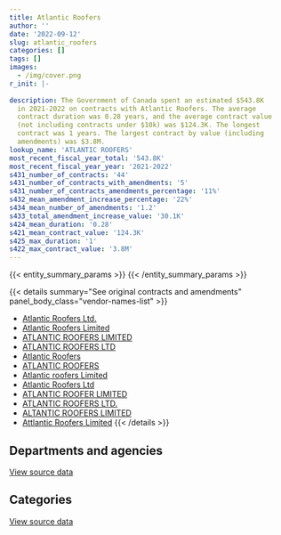 ```yaml
---
title: Atlantic Roofers
author: ''
date: '2022-09-12'
slug: atlantic_roofers
categories: []
tags: []
images:
  - /img/cover.png
r_init: |-
  
description: The Government of Canada spent an estimated $543.8K
  in 2021-2022 on contracts with Atlantic Roofers. The average
  contract duration was 0.28 years, and the average contract value
  (not including contracts under $10k) was $124.3K. The longest
  contract was 1 years. The largest contract by value (including
  amendments) was $3.8M.
lookup_name: 'ATLANTIC ROOFERS'
most_recent_fiscal_year_total: '543.8K'
most_recent_fiscal_year_year: '2021-2022'
s431_number_of_contracts: '44'
s431_number_of_contracts_with_amendments: '5'
s431_number_of_contracts_amendments_percentage: '11%'
s432_mean_amendment_increase_percentage: '22%'
s434_mean_number_of_amendments: '1.2'
s433_total_amendment_increase_value: '30.1K'
s424_mean_duration: '0.28'
s421_mean_contract_value: '124.3K'
s425_max_duration: '1'
s422_max_contract_value: '3.8M'
---
```


<script src="/rmarkdown-libs/htmlwidgets/htmlwidgets.js"></script>
<link href="/rmarkdown-libs/datatables-css/datatables-crosstalk.css" rel="stylesheet" />
<script src="/rmarkdown-libs/datatables-binding/datatables.js"></script>
<script src="/rmarkdown-libs/jquery/jquery-3.6.0.min.js"></script>
<link href="/rmarkdown-libs/dt-core-bootstrap/css/dataTables.bootstrap.min.css" rel="stylesheet" />
<link href="/rmarkdown-libs/dt-core-bootstrap/css/dataTables.bootstrap.extra.css" rel="stylesheet" />
<script src="/rmarkdown-libs/dt-core-bootstrap/js/jquery.dataTables.min.js"></script>
<script src="/rmarkdown-libs/dt-core-bootstrap/js/dataTables.bootstrap.min.js"></script>
<link href="/rmarkdown-libs/crosstalk/css/crosstalk.min.css" rel="stylesheet" />
<script src="/rmarkdown-libs/crosstalk/js/crosstalk.min.js"></script>
<script src="/rmarkdown-libs/htmlwidgets/htmlwidgets.js"></script>
<link href="/rmarkdown-libs/datatables-css/datatables-crosstalk.css" rel="stylesheet" />
<script src="/rmarkdown-libs/datatables-binding/datatables.js"></script>
<script src="/rmarkdown-libs/jquery/jquery-3.6.0.min.js"></script>
<link href="/rmarkdown-libs/dt-core-bootstrap/css/dataTables.bootstrap.min.css" rel="stylesheet" />
<link href="/rmarkdown-libs/dt-core-bootstrap/css/dataTables.bootstrap.extra.css" rel="stylesheet" />
<script src="/rmarkdown-libs/dt-core-bootstrap/js/jquery.dataTables.min.js"></script>
<script src="/rmarkdown-libs/dt-core-bootstrap/js/dataTables.bootstrap.min.js"></script>
<link href="/rmarkdown-libs/crosstalk/css/crosstalk.min.css" rel="stylesheet" />
<script src="/rmarkdown-libs/crosstalk/js/crosstalk.min.js"></script>

{{< entity_summary_params >}}
{{< /entity_summary_params >}}

{{< details summary="See original contracts and amendments" panel_body_class="vendor-names-list" >}}
- [Atlantic Roofers Ltd.](https://search.open.canada.ca/en/ct/?sort=contract_value_f%20desc&page=1&search_text=%22Atlantic%20Roofers%20Ltd.%22)
- [Atlantic Roofers Limited](https://search.open.canada.ca/en/ct/?sort=contract_value_f%20desc&page=1&search_text=%22Atlantic%20Roofers%20Limited%22)
- [ATLANTIC ROOFERS LIMITED](https://search.open.canada.ca/en/ct/?sort=contract_value_f%20desc&page=1&search_text=%22ATLANTIC%20ROOFERS%20LIMITED%22)
- [ATLANTIC ROOFERS LTD](https://search.open.canada.ca/en/ct/?sort=contract_value_f%20desc&page=1&search_text=%22ATLANTIC%20ROOFERS%20LTD%22)
- [Atlantic Roofers](https://search.open.canada.ca/en/ct/?sort=contract_value_f%20desc&page=1&search_text=%22Atlantic%20Roofers%22)
- [ATLANTIC ROOFERS](https://search.open.canada.ca/en/ct/?sort=contract_value_f%20desc&page=1&search_text=%22ATLANTIC%20ROOFERS%22)
- [Atlantic roofers Limited](https://search.open.canada.ca/en/ct/?sort=contract_value_f%20desc&page=1&search_text=%22Atlantic%20roofers%20Limited%22)
- [Atlantic Roofers Ltd](https://search.open.canada.ca/en/ct/?sort=contract_value_f%20desc&page=1&search_text=%22Atlantic%20Roofers%20Ltd%22)
- [ATLANTIC ROOFER LIMITED](https://search.open.canada.ca/en/ct/?sort=contract_value_f%20desc&page=1&search_text=%22ATLANTIC%20ROOFER%20LIMITED%22)
- [ATLANTIC ROOFERS LTD.](https://search.open.canada.ca/en/ct/?sort=contract_value_f%20desc&page=1&search_text=%22ATLANTIC%20ROOFERS%20LTD.%22)
- [ALTANTIC ROOFERS LIMITED](https://search.open.canada.ca/en/ct/?sort=contract_value_f%20desc&page=1&search_text=%22ALTANTIC%20ROOFERS%20LIMITED%22)
- [Attlantic Roofers Limited](https://search.open.canada.ca/en/ct/?sort=contract_value_f%20desc&page=1&search_text=%22Attlantic%20Roofers%20Limited%22)
{{< /details >}}

## Departments and agencies

<div id="htmlwidget-1" style="width:100%;height:auto;" class="datatables html-widget"></div>
<script type="application/json" data-for="htmlwidget-1">{"x":{"style":"bootstrap","filter":"none","vertical":false,"data":[["<a href=\"/departments/csc-scc/\">Correctional Service of Canada<\/a>","<a href=\"/departments/dnd-mdn/\">National Defence<\/a>"],[28715.56,4036188.52],[null,375810.54],[null,142546.97],[null,543805.81]],"container":"<table class=\"table table-striped table-hover row-border order-column display\">\n  <thead>\n    <tr>\n      <th>Department<\/th>\n      <th>2018-2019<\/th>\n      <th>2019-2020<\/th>\n      <th>2020-2021<\/th>\n      <th>2021-2022<\/th>\n    <\/tr>\n  <\/thead>\n<\/table>","options":{"order":[[4,"desc"]],"pageLength":10,"autoWidth":true,"columnDefs":[{"targets":1,"render":"function(data, type, row, meta) {\n    return type !== 'display' ? data : DTWidget.formatCurrency(data, \"$\", 2, 3, \",\", \".\", true, null);\n  }"},{"targets":2,"render":"function(data, type, row, meta) {\n    return type !== 'display' ? data : DTWidget.formatCurrency(data, \"$\", 2, 3, \",\", \".\", true, null);\n  }"},{"targets":3,"render":"function(data, type, row, meta) {\n    return type !== 'display' ? data : DTWidget.formatCurrency(data, \"$\", 2, 3, \",\", \".\", true, null);\n  }"},{"targets":4,"render":"function(data, type, row, meta) {\n    return type !== 'display' ? data : DTWidget.formatCurrency(data, \"$\", 2, 3, \",\", \".\", true, null);\n  }"},{"width":"16%","targets":[1,2,3,4]},{"className":"dt-right","targets":[1,2,3,4]}],"orderClasses":false}},"evals":["options.columnDefs.0.render","options.columnDefs.1.render","options.columnDefs.2.render","options.columnDefs.3.render"],"jsHooks":[]}</script>
<p class="text-right">
<a href="https://github.com/GoC-Spending/contracts-data/tree/main/data/out/vendors/atlantic_roofers/summary_by_fiscal_year_by_department.csv" class="source-data-link btn btn-link">View source data</a>
</p>

## Categories

<div id="htmlwidget-2" style="width:100%;height:auto;" class="datatables html-widget"></div>
<script type="application/json" data-for="htmlwidget-2">{"x":{"style":"bootstrap","filter":"none","vertical":false,"data":[["<a href=\"/categories/facilities_and_construction/\">Facilities and construction<\/a>"],[4064904.08],[375810.54],[142546.97],[543805.81]],"container":"<table class=\"table table-striped table-hover row-border order-column display\">\n  <thead>\n    <tr>\n      <th>Category<\/th>\n      <th>2018-2019<\/th>\n      <th>2019-2020<\/th>\n      <th>2020-2021<\/th>\n      <th>2021-2022<\/th>\n    <\/tr>\n  <\/thead>\n<\/table>","options":{"order":[[4,"desc"]],"dom":"t","pageLength":30,"autoWidth":true,"columnDefs":[{"targets":1,"render":"function(data, type, row, meta) {\n    return type !== 'display' ? data : DTWidget.formatCurrency(data, \"$\", 2, 3, \",\", \".\", true, null);\n  }"},{"targets":2,"render":"function(data, type, row, meta) {\n    return type !== 'display' ? data : DTWidget.formatCurrency(data, \"$\", 2, 3, \",\", \".\", true, null);\n  }"},{"targets":3,"render":"function(data, type, row, meta) {\n    return type !== 'display' ? data : DTWidget.formatCurrency(data, \"$\", 2, 3, \",\", \".\", true, null);\n  }"},{"targets":4,"render":"function(data, type, row, meta) {\n    return type !== 'display' ? data : DTWidget.formatCurrency(data, \"$\", 2, 3, \",\", \".\", true, null);\n  }"},{"width":"16%","targets":[1,2,3,4]},{"className":"dt-right","targets":[1,2,3,4]}],"orderClasses":false,"lengthMenu":[10,25,30,50,100]}},"evals":["options.columnDefs.0.render","options.columnDefs.1.render","options.columnDefs.2.render","options.columnDefs.3.render"],"jsHooks":[]}</script>
<p class="text-right">
<a href="https://github.com/GoC-Spending/contracts-data/tree/main/data/out/vendors/atlantic_roofers/summary_by_fiscal_year_by_category.csv" class="source-data-link btn btn-link">View source data</a>
</p>
